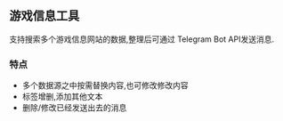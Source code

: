 ## 游戏信息工具
支持搜索多个游戏信息网站的数据,整理后可通过 Telegram Bot API发送消息.

### 特点
- 多个数据源之中按需替换内容,也可修改修改内容
- 标签增删,添加其他文本
- 删除/修改已经发送出去的消息